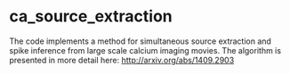 # ca_source_extraction

The code implements a method for simultaneous source extraction and spike inference from large scale calcium imaging movies.
The algorithm is presented in more detail here: http://arxiv.org/abs/1409.2903
